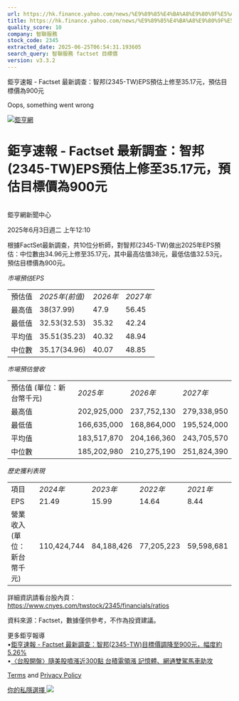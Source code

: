 ```yaml
---
url: https://hk.finance.yahoo.com/news/%E9%89%85%E4%BA%A8%E9%80%9F%E5%A0%B1-factset-%E6%9C%80%E6%96%B0%E8%AA%BF%E6%9F%A5-%E6%99%BA%E9%82%A6-2345-041034172.html
title: https://hk.finance.yahoo.com/news/%E9%89%85%E4%BA%A8%E9%80%9F%E5%A0%B1-factset-%E6%9C%80%E6%96%B0%E8
quality_score: 10
company: 智聯服務
stock_code: 2345
extracted_date: 2025-06-25T06:54:31.193605
search_query: 智聯服務 factset 目標價
version: v3.3.2
---
```


鉅亨速報 - Factset 最新調查：智邦(2345-TW)EPS預估上修至35.17元，預估目標價為900元 


Oops, something went wrong

 

[![鉅亨網](https://s.yimg.com/ny/api/res/1.2/UM5hrThmhlnSiBO4o4qlLg--/YXBwaWQ9aGlnaGxhbmRlcjt3PTE0NjtoPTQ4O2NmPXdlYnA-/https://s.yimg.com/os/creatr-uploaded-images/2020-01/147c7630-36ab-11ea-ae7c-5ee7a0016555)](http://www.cnyes.com/ "鉅亨網")

# 鉅亨速報 - Factset 最新調查：智邦(2345-TW)EPS預估上修至35.17元，預估目標價為900元

![](data:image/gif;base64,R0lGODlhAQABAIAAAAAAAP///ywAAAAAAQABAAACAUwAOw==)

鉅亨網新聞中心

2025年6月3日週二 上午12:10

根據FactSet最新調查，共10位分析師，對智邦(2345-TW)做出2025年EPS預估：中位數由34.96元上修至35.17元，其中最高估值38元，最低估值32.53元，預估目標價為900元。

*市場預估EPS*

|  |  |  |  |
| --- | --- | --- | --- |
| 預估值 | *2025年(前值)* | *2026年* | *2027年* |
| 最高值 | 38(37.99) | 47.9 | 56.45 |
| 最低值 | 32.53(32.53) | 35.32 | 42.24 |
| 平均值 | 35.51(35.23) | 40.32 | 48.94 |
| 中位數 | 35.17(34.96) | 40.07 | 48.85 |

*市場預估營收*

|  |  |  |  |
| --- | --- | --- | --- |
| 預估值 (單位：新台幣千元) | *2025年* | *2026年* | *2027年* |
| 最高值 | 202,925,000 | 237,752,130 | 279,338,950 |
| 最低值 | 166,635,000 | 168,864,000 | 195,524,000 |
| 平均值 | 183,517,870 | 204,166,360 | 243,705,570 |
| 中位數 | 185,202,980 | 210,275,190 | 251,824,390 |

*歷史獲利表現*

|  |  |  |  |  |
| --- | --- | --- | --- | --- |
| 項目 | *2024年* | *2023年* | *2022年* | *2021年* |
| EPS | 21.49 | 15.99 | 14.64 | 8.44 |
| 營業收入 (單位：新台幣千元) | 110,424,744 | 84,188,426 | 77,205,223 | 59,598,681 |

詳細資訊請看台股內頁：  
<https://www.cnyes.com/twstock/2345/financials/ratios>

資料來源：Factset，數據僅供參考，不作為投資建議。

更多鉅亨報導  
•[鉅亨速報 - Factset 最新調查：智邦(2345-TW)目標價調降至900元，幅度約5.26%](https://news.cnyes.com/news/id/6004666?utm_source=yahoo&utm_medium=RSS&utm_campaign=relate)  
•[〈台股開盤〉隨美股噴漲近300點 台積電領漲 記憶體、網通雙駕馬車助攻](https://news.cnyes.com/news/id/5996838?utm_source=yahoo&utm_medium=RSS&utm_campaign=relate)

[Terms](https://guce.yahoo.com/terms?locale=zh-Hant-HK)  and [Privacy Policy](https://guce.yahoo.com/privacy-policy?locale=zh-Hant-HK)

[你的私隱選擇 ![](https://s.yimg.com/dv/static/siteApp/img/privacy-choice-control.png)](https://guce.yahoo.com/state-controls?locale=zh-Hant-HK&state=VA)